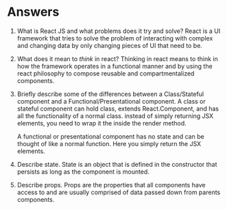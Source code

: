 # Answers

1.  What is React JS and what problems does it try and solve?
    React is a UI framework  that tries to solve the problem of interacting with complex
    and changing data  by only changing pieces of UI  that need to be.

1.  What does it mean to _think_ in react?
   Thinking in react means to think in how the framework operates in a functional manner  and by using the react philosophy to compose
   reusable and compartmentalized components.

1.  Briefly describe some of the differences between a Class/Stateful component and a Functional/Presentational component.
    A class or stateful component can hold class, extends React.Component, and has all the functionality of a normal class. 
    instead of simply returning JSX elements, you need to wrap it the inside the render method.
    
    A functional or presentational component has no state and can be thought of like a normal function. Here you simply return the JSX elements.

1.  Describe state.
    State is an object that is defined in the constructor that persists as long as the component is mounted.

1.  Describe props.
    Props are the properties  that all components have access to  and are usually comprised of data passed down from parents components.